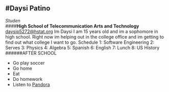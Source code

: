 #Daysi Patino 
---
_Studen_  
####**High School of Telecommunication Arts and Technology** 
daysip5272@hstat.org 
Im Daysi I am 15 years old and im a sophomore in high school. Right now im helping out in the college office and im getting to find out what college I want to go. 
Schedule 
1: Software Engineering 
2: Serves 
3: Physics 
4: Algebra 
5: Spanish 
6: English 
7: Lunch 
8: US History 
######AFTER SCHOOL
* Go play soccer 
* Go home 
* Eat 
* Do homework
* Listen to [Pandora](www.pandora.com)